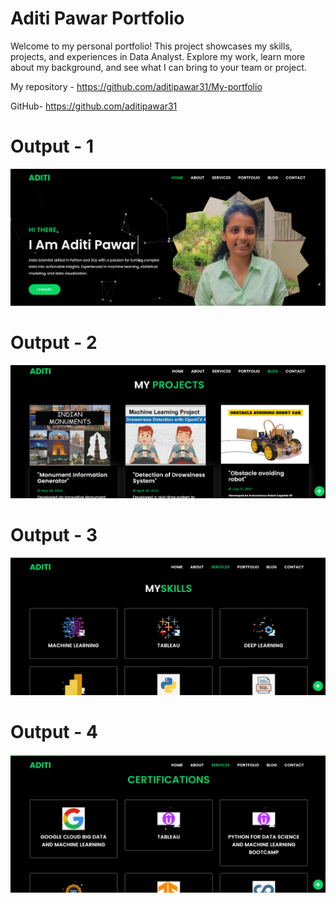 # Aditi Pawar Portfolio
Welcome to my personal portfolio! This project showcases my skills, projects, and experiences in Data Analyst. Explore my work, learn more about my background, and see what I can bring to your team or project.

My repository - https://github.com/aditipawar31/My-portfolio

GitHub- https://github.com/aditipawar31

# Output - 1

![Screenshot (1)](https://github.com/aditipawar31/My-portfolio/blob/main/screen%201.png)


# Output - 2

![Screenshot (2)](https://github.com/aditipawar31/My-portfolio/blob/main/screen%202.png)


# Output - 3

![Screenshot (3)](https://github.com/aditipawar31/My-portfolio/blob/main/screen%203.png)

# Output - 4

![Screenshot (4)](https://github.com/aditipawar31/My-portfolio/blob/main/screen%204.png)

